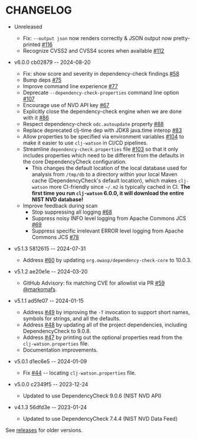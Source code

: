 # CHANGELOG

* Unreleased
  * Fix: `--output json` now renders correctly & JSON output now pretty-printed [#116](https://github.com/clj-holmes/clj-watson/issues/116)
  * Recognize CVSS2 and CVSS4 scores when available [#112](https://github.com/clj-holmes/clj-watson/issues/112)

* v6.0.0 cb02879 -- 2024-08-20
  * Fix: show score and severity in dependency-check findings [#58](https://github.com/clj-holmes/clj-watson/issues/58)
  * Bump deps [#75](https://github.com/clj-holmes/clj-watson/issues/75)
  * Improve command line experience [#77](https://github.com/clj-holmes/clj-watson/issues/77)
  * Deprecate `--dependency-check-properties` command line option [#107](https://github.com/clj-holmes/clj-watson/issues/107)
  * Encourage use of NVD API key [#67](https://github.com/clj-holmes/clj-watson/issues/67)
  * Explicitly close the dependency-check engine when we are done with it [#86](https://github.com/clj-holmes/clj-watson/issues/86)
  * Respect dependency-check `odc.autoupdate` property [#88](https://github.com/clj-holmes/clj-watson/issues/88)
  * Replace deprecated clj-time dep with JDK8 java.time interop [#83](https://github.com/clj-holmes/clj-watson/issues/83)
  * Allow properties to be specified via environment variables [#104](https://github.com/clj-holmes/clj-watson/issues/104) to make it easier to use `clj-watson` in CI/CD pipelines.
  * Streamline `dependency-check.properties` file [#103](https://github.com/clj-holmes/clj-watson/issues/103) so that it only includes properties which need to be different from the defaults in the core DependencyCheck configuration.
    * This changes the default location of the local database used for analysis from `/tmp/db` to a directory within your local Maven cache (DependencyCheck's default location), which makes `clj-watson` more CI-friendly since `~/.m2` is typically cached in CI. **The first time you run `clj-watson` 6.0.0, it will download the entire NIST NVD database!**
  * Improve feedback during scan
    * Stop suppressing all logging [#68](https://github.com/clj-holmes/clj-watson/issues/68)
    * Suppress noisy INFO level logging from Apache Commons JCS [#69](https://github.com/clj-holmes/clj-watson/issues/69)
    * Suppress specific irrelevant ERROR level logging from Apache Commons JCS [#78](https://github.com/clj-holmes/clj-watson/issues/78)

* v5.1.3 5812615 -- 2024-07-31
  * Address [#60](https://github.com/clj-holmes/clj-watson/issues/60) by updating `org.owasp/dependency-check-core` to 10.0.3.

* v5.1.2 ae20e1e -- 2024-03-20
  * GitHub Advisory: fix matching CVE for allowlist via PR [#59](https://github.com/clj-holmes/clj-watson/pull/59) [@markomafs](https://github.com/markomafs).

* v5.1.1 ad5fe07 -- 2024-01-15
  * Address [#49](https://github.com/clj-holmes/clj-watson/issues/49) by improving the `-T` invocation to support short names, symbols for strings, and all the defaults.
  * Address [#48](https://github.com/clj-holmes/clj-watson/issues/48) by updating all of the project dependencies, including DependencyCheck to 9.0.8.
  * Address [#47](https://github.com/clj-holmes/clj-watson/issues/47) by printing out the optional properties read from the `clj-watson.properties` file.
  * Documentation improvements.

* v5.0.1 d1ec6e5 -- 2024-01-09
  * Fix [#44](https://github.com/clj-holmes/clj-watson/issues/44) -- locating `clj-watson.properties` file.

* v5.0.0 c2349f5 -- 2023-12-24
  * Updated to use DependencyCheck 9.0.6 (NIST NVD API)

* v4.1.3 56dfd3e -- 2023-01-24
  * Updated to use DependencyCheck 7.4.4 (NIST NVD Data Feed)

See [releases](https://github.com/clj-holmes/clj-watson/releases) for older versions.
